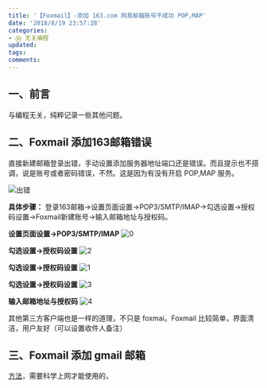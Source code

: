 ```yaml
---
title: '【Foxmail】-添加 163.com 网易邮箱账号不成功 POP,MAP'
date: '2018/8/19 23:57:28'
categories:
- ㊿ 无关编程
updated:
tags:
comments:
---
```


## 一、前言

与编程无关，纯粹记录一些其他问题。

## 二、Foxmail 添加163邮箱错误

直接新建邮箱登录出错，手动设置添加服务器地址端口还是错误。而且提示也不搭调，说是账号或者密码错误，不然。这是因为有没有开启 POP,MAP 服务。

![出错](http://liuxmoo.foryung.com/Foxmail%E6%B7%BB%E5%8A%A0%E9%82%AE%E7%AE%B1%E5%87%BA%E9%94%99.png)


**具体步骤：**
登录163邮箱→设置页面设置→POP3/SMTP/IMAP→勾选设置→授权码设置→Foxmail新建账号→输入邮箱地址与授权码。


**设置页面设置→POP3/SMTP/IMAP**
![0](http://liuxmoo.foryung.com/%E5%BC%80%E5%90%AFpop.png)


**勾选设置→授权码设置**
![2](http://liuxmoo.foryung.com/%E6%8E%88%E6%9D%83%E7%A0%811.png)


**勾选设置→授权码设置**
![1](http://liuxmoo.foryung.com/%E6%AD%A5%E9%AA%A4.png)


**勾选设置→授权码设置**
![3](http://liuxmoo.foryung.com/%E6%8E%88%E6%9D%83%E7%A0%81.png)


**输入邮箱地址与授权码**
![4](http://liuxmoo.foryung.com/%E6%B3%A8%E5%86%8C%E6%88%90%E5%8A%9F.png)

其他第三方客户端也是一样的道理，不只是 foxmai。Foxmail 比较简单，界面清洁，用户友好（可以设置收件人备注）

## 三、Foxmail 添加 gmail 邮箱

[方法](https://www.imhunk.com/how-to-add-gmail-to-foxmail/)，需要科学上网才能使用的，
